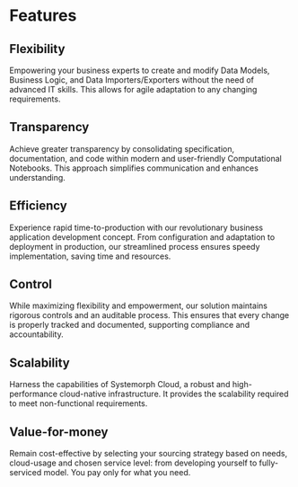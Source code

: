 # Features
## Flexibility 
Empowering your business experts to create and modify Data Models, Business Logic, and Data Importers/Exporters without the need of advanced IT skills. This allows for agile adaptation to any changing requirements.
## Transparency 
Achieve greater transparency by consolidating specification, documentation, and code within modern and user-friendly Computational Notebooks. This approach simplifies communication and enhances understanding.
## Efficiency 
Experience rapid time-to-production with our revolutionary business application development concept. From configuration and adaptation to deployment in production, our streamlined process ensures speedy implementation, saving time and resources.
## Control
While maximizing flexibility and empowerment, our solution maintains rigorous controls and an auditable process. This ensures that every change is properly tracked and documented, supporting compliance and accountability.
## Scalability 
Harness the capabilities of Systemorph Cloud, a robust and high-performance cloud-native infrastructure. It provides the scalability required to meet non-functional requirements.
## Value-for-money 
Remain cost-effective by selecting your sourcing strategy based on needs, cloud-usage and chosen service level: from developing yourself to fully-serviced model. You pay only for what you need.

